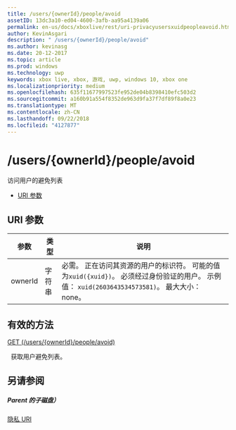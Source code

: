 ```yaml
---
title: /users/{ownerId}/people/avoid
assetID: 13dc3a10-ed04-4600-3afb-aa95a4139a06
permalink: en-us/docs/xboxlive/rest/uri-privacyusersxuidpeopleavoid.html
author: KevinAsgari
description: " /users/{ownerId}/people/avoid"
ms.author: kevinasg
ms.date: 20-12-2017
ms.topic: article
ms.prod: windows
ms.technology: uwp
keywords: xbox live, xbox, 游戏, uwp, windows 10, xbox one
ms.localizationpriority: medium
ms.openlocfilehash: 635f11677997523fe952de04b8398410efc503d2
ms.sourcegitcommit: a160b91a554f8352de963d9fa37f7df89f8a0e23
ms.translationtype: MT
ms.contentlocale: zh-CN
ms.lasthandoff: 09/22/2018
ms.locfileid: "4127877"
---
```

# <a name="usersowneridpeopleavoid"></a>/users/{ownerId}/people/avoid
访问用户的避免列表

  * [URI 参数](#ID4EQ)

<a id="ID4EQ"></a>


## <a name="uri-parameters"></a>URI 参数

| 参数| 类型| 说明|
| --- | --- | --- |
| ownerId| 字符串| 必需。 正在访问其资源的用户的标识符。 可能的值为<code>xuid({xuid})</code>。 必须经过身份验证的用户。 示例值： <code>xuid(2603643534573581)</code>。 最大大小： none。 |

<a id="ID4ERB"></a>


## <a name="valid-methods"></a>有效的方法

[GET (/users/{ownerId}/people/avoid)](uri-privacyusersxuidpeopleavoidget.md)

&nbsp;&nbsp;获取用户避免列表。

<a id="ID4E2B"></a>


## <a name="see-also"></a>另请参阅

<a id="ID4E4B"></a>


##### <a name="parent"></a>Parent 的子磁盘）

[隐私 URI](atoc-reference-privacyv2.md)
